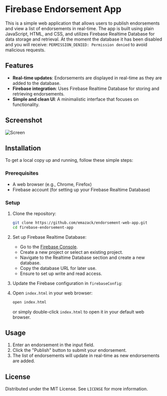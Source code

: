 # Firebase Endorsement App

This is a simple web application that allows users to publish endorsements and view a list of endorsements in real-time. The app is built using plain JavaScript, HTML, and CSS, and utilizes Firebase Realtime Database for data storage and retrieval. At the moment the database it has been disabled and you will receive:
`PERMISSION_DENIED: Permission denied` to avoid malicious requests.

## Features

- **Real-time updates**: Endorsements are displayed in real-time as they are added to the database.
- **Firebase integration**: Uses Firebase Realtime Database for storing and retrieving endorsements.
- **Simple and clean UI**: A minimalistic interface that focuses on functionality.

## Screenshot

![Screen](https://github.com/user-attachments/assets/54b6224f-5609-46a2-94b7-96c48aa472ea)

## Installation

To get a local copy up and running, follow these simple steps:

### Prerequisites

- A web browser (e.g., Chrome, Firefox)
- Firebase account (for setting up your Firebase Realtime Database)

### Setup

1. Clone the repository:
    ```sh
    git clone https://github.com/emazack/endorsement-web-app.git
    cd firebase-endorsement-app
    ```

2. Set up Firebase Realtime Database:
   - Go to the [Firebase Console](https://console.firebase.google.com/).
   - Create a new project or select an existing project.
   - Navigate to the Realtime Database section and create a new database.
   - Copy the database URL for later use.
   - Ensure to set up write and read access.

3. Update the Firebase configuration in `firebaseConfig`:

4. Open `index.html` in your web browser:
    ```sh
    open index.html
    ```
   or simply double-click `index.html` to open it in your default web browser.

## Usage

1. Enter an endorsement in the input field.
2. Click the "Publish" button to submit your endorsement.
3. The list of endorsements will update in real-time as new endorsements are added.

## License

Distributed under the MIT License. See `LICENSE` for more information.
